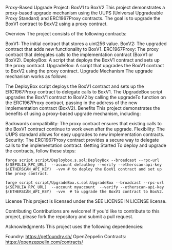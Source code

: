 Proxy-Based Upgrade Project: BoxV1 to BoxV2
This project demonstrates a proxy-based upgrade mechanism using the UUPS (Universal Upgradeable Proxy Standard) and ERC1967Proxy contracts. The goal is to upgrade the BoxV1 contract to BoxV2 using a proxy contract.

Overview
The project consists of the following contracts:

BoxV1: The initial contract that stores a uint256 value.
BoxV2: The upgraded contract that adds new functionality to BoxV1.
ERC1967Proxy: The proxy contract that delegates calls to the implementation contract (BoxV1 or BoxV2).
DeployBox: A script that deploys the BoxV1 contract and sets up the proxy contract.
UpgradeBox: A script that upgrades the BoxV1 contract to BoxV2 using the proxy contract.
Upgrade Mechanism
The upgrade mechanism works as follows:

The DeployBox script deploys the BoxV1 contract and sets up the ERC1967Proxy contract to delegate calls to BoxV1.
The UpgradeBox script upgrades the BoxV1 contract to BoxV2 by calling the upgradeTo function on the ERC1967Proxy contract, passing in the address of the new implementation contract (BoxV2).
Benefits
This project demonstrates the benefits of using a proxy-based upgrade mechanism, including:

Backwards compatibility: The proxy contract ensures that existing calls to the BoxV1 contract continue to work even after the upgrade.
Flexibility: The UUPS standard allows for easy upgrades to new implementation contracts.
Security: The ERC1967Proxy contract provides a secure way to delegate calls to the implementation contract.
Getting Started
To deploy and upgrade the contracts, follow these steps:

```
forge script script/Deploybox.s.sol:DeployBox --broadcast --rpc-url $(SEPOLIA_RPC_URL)  --account defaulkey --verify --etherscan-api-key $(ETHERSCAN_API_KEY)  -vvv # to deploy the BoxV1 contract and set up the proxy contract.

```

```
forge script script/UpgradeBox.s.sol:UpgradeBox --broadcast --rpc-url $(SEPOLIA_RPC_URL)  --account myaccount  --verify --etherscan-api-key $(ETHERSCAN_API_KEY)  -vvv  # to upgrade the BoxV1 contract to BoxV2.
```

License
This project is licensed under the SEE LICENSE IN LICENSE license.

Contributing
Contributions are welcome! If you'd like to contribute to this project, please fork the repository and submit a pull request.

Acknowledgments
This project uses the following dependencies:

Foundry: https://getfoundry.sh/
OpenZeppelin Contracts: https://openzeppelin.com/contracts/
